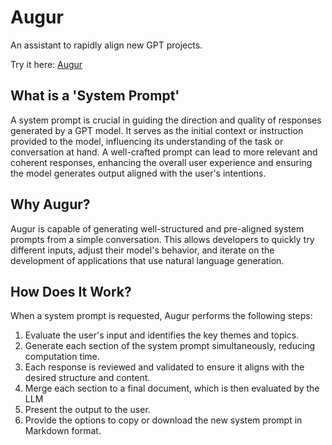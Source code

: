 # Augur
An assistant to rapidly align new GPT projects. 

Try it here: [Augur](https://augur.ztkent.com)
## What is a 'System Prompt'
A system prompt is crucial in guiding the direction and quality of responses generated by a GPT model. It serves as the initial context or instruction provided to the model, influencing its understanding of the task or conversation at hand. A well-crafted prompt can lead to more relevant and coherent responses, enhancing the overall user experience and ensuring the model generates output aligned with the user's intentions.

## Why Augur?
Augur is capable of generating well-structured and pre-aligned system prompts from a simple conversation. This allows developers to quickly try different inputs, adjust their model's behavior, and iterate on the development of applications that use natural language generation. 

## How Does It Work?

When a system prompt is requested, Augur performs the following steps:

1. Evaluate the user's input and identifies the key themes and topics.
2. Generate each section of the system prompt simultaneously, reducing computation time.
3. Each response is reviewed and validated to ensure it aligns with the desired structure and content.
4. Merge each section to a final document, which is then evaluated by the LLM
5. Present the output to the user. 
6. Provide the options to copy or download the new system prompt in Markdown format.